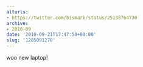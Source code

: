 ```yaml
---
alturls:
- https://twitter.com/bismark/status/25138764730
archive:
- 2010-09
date: '2010-09-21T17:47:50+00:00'
slug: '1285091270'
---
```


woo new laptop!

